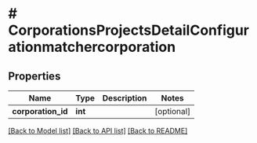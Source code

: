 # # CorporationsProjectsDetailConfigurationmatchercorporation

## Properties

Name | Type | Description | Notes
------------ | ------------- | ------------- | -------------
**corporation_id** | **int** |  | [optional]

[[Back to Model list]](../../README.md#models) [[Back to API list]](../../README.md#endpoints) [[Back to README]](../../README.md)

